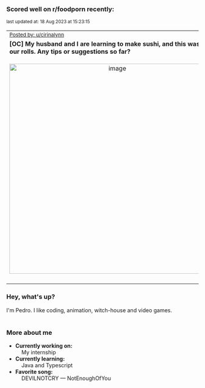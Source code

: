 ### Scored well on r/foodporn recently:

<p align="left"><sub>last updated at: 18 Aug 2023 at 15:23:15</sub></p>

|   |
| --- |
| <sub>[Posted by: u/cirinalynn][source]</sub> |
| **[OC] My husband and I are learning to make sushi, and this was 8 of our rolls. Any tips or suggestions so far?** | 
|<p align="center"> <img alt="image" src="https://i.redd.it/5na108ssz8ib1.jpg" width="550" /> </p>|
|   |

### Hey, what's up?

I'm Pedro. I like coding, animation, witch-house and video games.<br><br>

### More about me
- **Currently working on:**  
&nbsp;&nbsp;&nbsp;&nbsp;My internship
- **Currently learning:**  
&nbsp;&nbsp;&nbsp;&nbsp;Java and Typescript
- **Favorite song:**  
&nbsp;&nbsp;&nbsp;&nbsp;DEVILNOTCRY — NotEnoughOfYou<br><br>

  



  
  
  
[linkedin]: https://linkedin.com/in/pedro-h-r-gomes-8a487b14a/
[gmail]: mailto:pilique11@gmail.com
[source]: https://reddit.com/r/FoodPorn/comments/15rodos/oc_my_husband_and_i_are_learning_to_make_sushi/
[redditAPI]: https://www.reddit.com/dev/api/